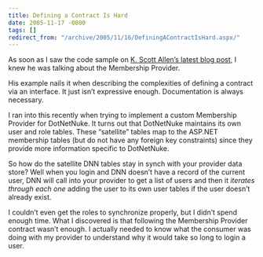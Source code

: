 ```yaml
---
title: Defining a Contract Is Hard
date: 2005-11-17 -0800
tags: []
redirect_from: "/archive/2005/11/16/DefiningAContractIsHard.aspx/"
---
```


As soon as I saw the code sample on [K. Scott Allen’s latest blog
post](http://odetocode.com/Blogs/scott/archive/2005/11/17/2479.aspx), I
knew he was talking about the Membership Provider.

His example nails it when describing the complexities of defining a
contract via an interface. It just isn’t expressive enough.
Documentation is always necessary.

I ran into this recently when trying to implement a custom Membership
Provider for DotNetNuke. It turns out that DotNetNuke maintains its own
user and role tables. These “satellite” tables map to the ASP.NET
membership tables (but do not have any foreign key constraints) since
they provide more information specific to DotNetNuke.

So how do the satellite DNN tables stay in synch with your provider data
store? Well when you login and DNN doesn’t have a record of the current
user, DNN will call into your provider to get a list of users and then
it *iterates through each one* adding the user to its own user tables if
the user doesn’t already exist.

I couldn’t even get the roles to synchronize properly, but I didn’t
spend enough time. What I discovered is that following the Membership
Provider contract wasn’t enough. I actually needed to know what the
consumer was doing with my provider to understand why it would take so
long to login a user.

